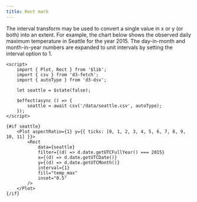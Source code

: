 ```yaml
---
title: Rect mark
---
```


The interval transform may be used to convert a single value in x or y (or both) into an extent. For example, the chart below shows the observed daily maximum temperature in Seattle for the year 2015. The day-in-month and month-in-year numbers are expanded to unit intervals by setting the interval option to 1.

```svelte live
<script>
    import { Plot, Rect } from '$lib';
    import { csv } from 'd3-fetch';
    import { autoType } from 'd3-dsv';

    let seattle = $state(false);

    $effect(async () => {
        seattle = await csv('/data/seattle.csv', autoType);
    });
</script>

{#if seattle}
    <Plot aspectRatio={1} y={{ ticks: [0, 1, 2, 3, 4, 5, 6, 7, 8, 9, 10, 11] }}>
        <Rect
            data={seattle}
            filter={(d) => d.date.getUTCFullYear() === 2015}
            x={(d) => d.date.getUTCDate()}
            y={(d) => d.date.getUTCMonth()}
            interval={1}
            fill="temp_max"
            inset="0.5"
        />
    </Plot>
{/if}
```
